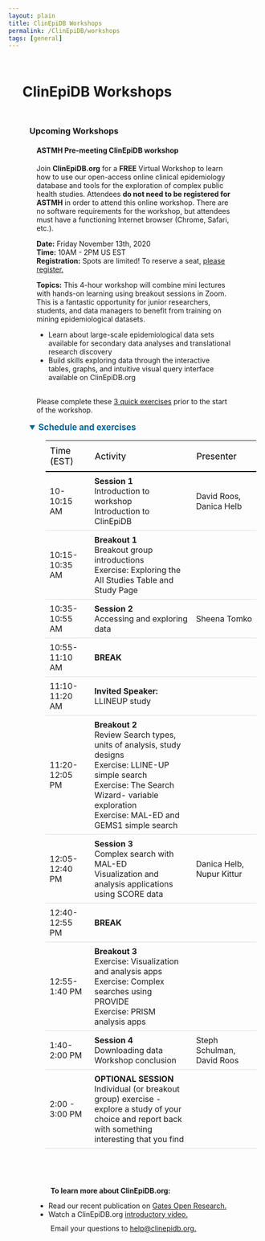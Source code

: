 ```yaml
---
layout: plain
title: ClinEpiDB Workshops
permalink: /ClinEpiDB/workshops
tags: [general]
---
```

<style>
  div.contents {
    margin: 1em;
  }
  div.contents p {
    line-height: 90%;
  }
  div.workshop {
    margin: 1em 1em;
  }

details summary, details ul {
  margin-top: 1em;
}
details summary {
  font-size: 120%;
  color: #069;
}
details p, details table {
  margin-left: 2em;
}
details table {
  margin-right: 12em;
}

table {
  margin-top: 1em;
  border-collapse: collapse;
}
/*
table, th, td {
  border: 1px solid black;
  padding: 0.5em;
}
*/
tr.break td {
  background-color: #DCDCDC;
}

table#hor-minimalist-a {
  text-align: left;
}
table#hor-minimalist-a th {
  font-size: 110%;
  font-weight: 400;
  color: #000;
  border-bottom: 2px solid #000;
  padding: 0.5em;
  text-align: left;
}
table#hor-minimalist-a tr {
  border-bottom: 1px solid #ddd;
}
table#hor-minimalist-a tr:hover td {
  color: #000; 
}
table#hor-minimalist-a tr.other td {
  background-color: #fafafa;         
}
table#hor-minimalist-a tbody {
  display: table-row-group;
  vertical-align: middle;
  border-color: inherit;
}
table#hor-minimalist-a td {
  color: #00; 
  padding: 0.5em 0.5em 0.5em;
  vertical-align: middle;
}
table#hor-minimalist-a tfoot {
  font-size: 90%;
}
table#hor-minimalist-a tfoot tr {
  border:0;
}
</style>


<h1 style="padding:1em">ClinEpiDB Workshops</h1>

<div class="static-content" style="padding:0 3em">
  <h3>Upcoming Workshops</h3>

  <div class="contents">
    <h4>ASTMH Pre-meeting ClinEpiDB workshop</h4>
  </div>

  <div class="workshop">
    <p>Join <b>ClinEpiDB.org</b> for a <b>FREE</b> Virtual Workshop to learn how to use our open-access online clinical epidemiology database and tools for the exploration of complex public health studies. Attendees <b>do not need to be registered for ASTMH</b> in order to attend this online workshop. There are no software requirements for the workshop, but attendees must have a functioning Internet browser (Chrome, Safari, etc.).
    </p>
    <p>
      <b>Date:</b> Friday November 13th, 2020 <br>
      <b>Time:</b> 10AM - 2PM US EST <br>
      <b>Registration:</b> Spots are limited! To reserve a seat, <a target="_blank" href="https://docs.google.com/forms/d/e/1FAIpQLSd-CfvdSKrlevSTW5Ex6n5XftbL4nebMrAuFYvuVlfk008ZDQ/viewform" target="_blank">please register.</a>
    </p>
    <p>
      <b>Topics:</b> This 4-hour workshop will combine mini lectures with hands-on learning using breakout sessions in Zoom. This is a fantastic opportunity for junior researchers, students, and data managers to benefit from training on mining epidemiological datasets.
      <ul>
        <li>Learn about large-scale epidemiological data sets available for secondary data analyses and translational research discovery</li>
        <li>Build skills exploring data through the interactive tables, graphs, and intuitive visual query interface available on ClinEpiDB.org </li>
      </ul>
    <br>
    Please complete these <a target="_blank" href="{{'/documents/clinEpi/Pre-Workshop homework.pdf' | absolute_url}}" target="_blank">3 quick exercises</a> prior to the start of the workshop.
    </p>
  </div>


<details open>
    <summary><b>Schedule and exercises</b></summary>
    <table id="hor-minimalist-a">
<thead>
<tr>
<th style="text-align:left">Time (EST)</th>
<th style="text-align:left">Activity</th>
<th style="text-align:left">Presenter</th>
</tr>
</thead>

<tbody>
<tr>
<td>10-10:15 AM</td>
<td> <b> Session 1</b>
<br>Introduction to workshop 
<br> Introduction to ClinEpiDB
</td>
<td>David Roos, Danica Helb</td>
</tr>


<tr>
<td>10:15-10:35 AM</td>
<td><b>Breakout 1</b>
<br> Breakout group introductions
<br> Exercise: Exploring the All Studies Table and Study Page </td>
<td></td>
</tr>


<tr>
<td>10:35-10:55 AM</td>
<td><b>Session 2</b>
<br> Accessing and exploring data
</td>
<td> Sheena Tomko</td>
</tr>

<tr>
<td>10:55-11:10 AM</td>
<td> <b>BREAK </b>
</td>
<td></td>
</tr>


<tr>
<td>11:10-11:20 AM</td>
<td> <b>Invited Speaker:</b>  LLINEUP study
</td>
<td></td>
</tr>


<tr>
<td>11:20-12:05 PM</td>
<td> <b>Breakout 2</b>
<br>Review Search types, units of analysis, study designs 
<br>
Exercise: LLINE-UP simple search 
<br>
Exercise: The Search Wizard- variable exploration
<br>
Exercise: MAL-ED and GEMS1 simple search
</td>
<td></td>
</tr>


<tr>
<td>12:05-12:40 PM</td>
<td> <b>Session 3</b>
<br>
Complex search with MAL-ED
<br>
Visualization and analysis applications using SCORE data
</td>
<td>Danica Helb,
Nupur Kittur
</td>
</tr>

<tr>
<td>12:40-12:55 PM</td>
<td> <b>BREAK</b>
</td>
<td></td>
</tr>


<tr>
<td>12:55-1:40 PM</td>
<td> <b>Breakout 3</b>
<br>
Exercise: Visualization and analysis apps
<br>
Exercise: Complex searches using PROVIDE 
<br>
Exercise: PRISM analysis apps 
</td>
<td></td>
</tr>


<tr>
<td>1:40-2:00 PM</td>
<td> <b>Session 4</b>
<br>
Downloading data
<br>
Workshop conclusion
</td>
<td>Steph Schulman, David Roos
</td>
</tr>


<tr>
<td>2:00 - 3:00 PM</td>
<td> <b>OPTIONAL SESSION</b>
<br>
Individual (or breakout group) exercise - explore a study of your <br>choice and report back with something interesting that you find
<br></td>
<td></td>
</tr>
</tbody>
</table>

<br>
<div class="contents">
<br>
<p>
<b>To learn more about ClinEpiDB.org:</b> 
  <ul>
    <li>Read our recent publication on <a target="_blank" href="https://gatesopenresearch.org/articles/3-1661/v2" target="_blank">Gates Open Research.</a></li>
    <li>Watch a ClinEpiDB.org <a target="_blank" href="https://www.youtube.com/watch?v=535PcFrBH8M&feature=youtu.be" target="_blank">introductory video.</a> </li>
      </ul>
    </p>

 <p>Email your questions to <a target="_blank" href="/a/app/contact-us">help@clinepidb.org.</a>
  </p>
  </div>
